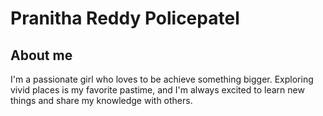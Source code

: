 # Pranitha Reddy Policepatel

## About me

I'm a passionate girl who loves to be achieve something bigger. Exploring vivid places is my favorite pastime, and I'm always excited to learn new things and share my knowledge with others.

